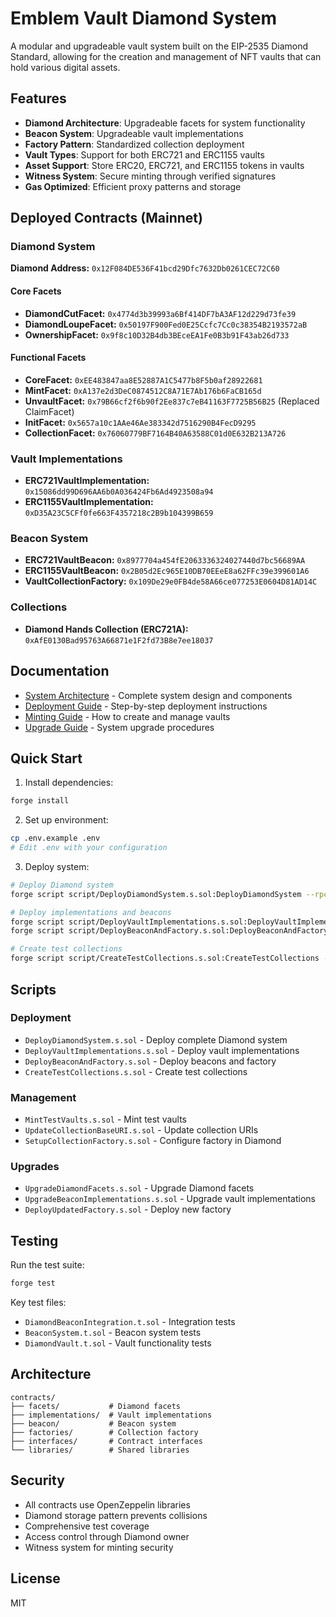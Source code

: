 # Emblem Vault Diamond System

A modular and upgradeable vault system built on the EIP-2535 Diamond Standard, allowing for the creation and management of NFT vaults that can hold various digital assets.

## Features

- **Diamond Architecture**: Upgradeable facets for system functionality
- **Beacon System**: Upgradeable vault implementations
- **Factory Pattern**: Standardized collection deployment
- **Vault Types**: Support for both ERC721 and ERC1155 vaults
- **Asset Support**: Store ERC20, ERC721, and ERC1155 tokens in vaults
- **Witness System**: Secure minting through verified signatures
- **Gas Optimized**: Efficient proxy patterns and storage

## Deployed Contracts (Mainnet)

### Diamond System

**Diamond Address:** `0x12F084DE536F41bcd29Dfc7632Db0261CEC72C60`

#### Core Facets

- **DiamondCutFacet:** `0x4774d3b39993a6Bf414DF7bA3AF12d229d73fe39`
- **DiamondLoupeFacet:** `0x50197F900Fed0E25Ccfc7Cc0c38354B2193572aB`
- **OwnershipFacet:** `0x9f8c10D32B4db3BEceEA1Fe0B3b91F43ab26d733`

#### Functional Facets

- **CoreFacet:** `0xEE483847aa8E52887A1C5477b8F5b0af28922681`
- **MintFacet:** `0xA137e2d3DeC0874512C8A71E7Ab176b6FaCB165d`
- **UnvaultFacet:** `0x79B66cf2f6b90f2Ee837c7eB41163F7725B56B25` (Replaced ClaimFacet)
- **InitFacet:** `0x5657a10c1AAe46Ae383342d7516290B4FecD9295`
- **CollectionFacet:** `0x76060779BF7164B40A63588C01d0E632B213A726`

### Vault Implementations

- **ERC721VaultImplementation:** `0x15086dd99D696AA6b0A036424Fb6Ad4923508a94`
- **ERC1155VaultImplementation:** `0xD35A23C5CFf0fe663F4357218c2B9b104399B659`

### Beacon System

- **ERC721VaultBeacon:** `0x8977704a454fE2063336324027440d7bc56689AA`
- **ERC1155VaultBeacon:** `0x2B05d2Ec965E10DB70EEeE8a62FFc39e399601A6`
- **VaultCollectionFactory:** `0x109De29e0FB4de58A66ce077253E0604D81AD14C`

### Collections

- **Diamond Hands Collection (ERC721A):** `0xAfE0130Bad95763A66871e1F2fd73B8e7ee18037`

## Documentation

- [System Architecture](docs/SystemArchitecture.md) - Complete system design and components
- [Deployment Guide](docs/DeploymentGuide.md) - Step-by-step deployment instructions
- [Minting Guide](docs/MintingGuide.md) - How to create and manage vaults
- [Upgrade Guide](docs/UpgradeGuide.md) - System upgrade procedures

## Quick Start

1. Install dependencies:

```bash
forge install
```

2. Set up environment:

```bash
cp .env.example .env
# Edit .env with your configuration
```

3. Deploy system:

```bash
# Deploy Diamond system
forge script script/DeployDiamondSystem.s.sol:DeployDiamondSystem --rpc-url <network> -vvvv --broadcast

# Deploy implementations and beacons
forge script script/DeployVaultImplementations.s.sol:DeployVaultImplementations --rpc-url <network> -vvvv --broadcast
forge script script/DeployBeaconAndFactory.s.sol:DeployBeaconAndFactory --rpc-url <network> -vvvv --broadcast

# Create test collections
forge script script/CreateTestCollections.s.sol:CreateTestCollections --rpc-url <network> -vvvv --broadcast
```

## Scripts

### Deployment

- `DeployDiamondSystem.s.sol` - Deploy complete Diamond system
- `DeployVaultImplementations.s.sol` - Deploy vault implementations
- `DeployBeaconAndFactory.s.sol` - Deploy beacons and factory
- `CreateTestCollections.s.sol` - Create test collections

### Management

- `MintTestVaults.s.sol` - Mint test vaults
- `UpdateCollectionBaseURI.s.sol` - Update collection URIs
- `SetupCollectionFactory.s.sol` - Configure factory in Diamond

### Upgrades

- `UpgradeDiamondFacets.s.sol` - Upgrade Diamond facets
- `UpgradeBeaconImplementations.s.sol` - Upgrade vault implementations
- `DeployUpdatedFactory.s.sol` - Deploy new factory

## Testing

Run the test suite:

```bash
forge test
```

Key test files:

- `DiamondBeaconIntegration.t.sol` - Integration tests
- `BeaconSystem.t.sol` - Beacon system tests
- `DiamondVault.t.sol` - Vault functionality tests

## Architecture

```
contracts/
├── facets/           # Diamond facets
├── implementations/  # Vault implementations
├── beacon/           # Beacon system
├── factories/        # Collection factory
├── interfaces/       # Contract interfaces
└── libraries/        # Shared libraries
```

## Security

- All contracts use OpenZeppelin libraries
- Diamond storage pattern prevents collisions
- Comprehensive test coverage
- Access control through Diamond owner
- Witness system for minting security

## License

MIT
